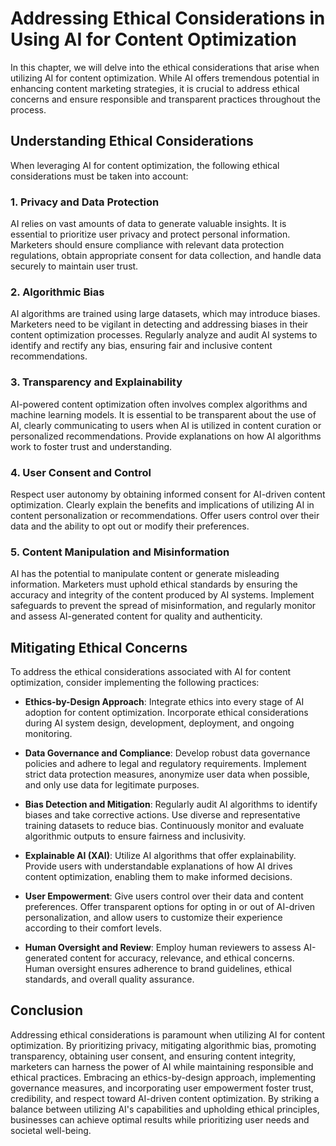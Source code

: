 Addressing Ethical Considerations in Using AI for Content Optimization
===============================================================================

In this chapter, we will delve into the ethical considerations that arise when utilizing AI for content optimization. While AI offers tremendous potential in enhancing content marketing strategies, it is crucial to address ethical concerns and ensure responsible and transparent practices throughout the process.

Understanding Ethical Considerations
------------------------------------

When leveraging AI for content optimization, the following ethical considerations must be taken into account:

### 1. **Privacy and Data Protection**

AI relies on vast amounts of data to generate valuable insights. It is essential to prioritize user privacy and protect personal information. Marketers should ensure compliance with relevant data protection regulations, obtain appropriate consent for data collection, and handle data securely to maintain user trust.

### 2. **Algorithmic Bias**

AI algorithms are trained using large datasets, which may introduce biases. Marketers need to be vigilant in detecting and addressing biases in their content optimization processes. Regularly analyze and audit AI systems to identify and rectify any bias, ensuring fair and inclusive content recommendations.

### 3. **Transparency and Explainability**

AI-powered content optimization often involves complex algorithms and machine learning models. It is essential to be transparent about the use of AI, clearly communicating to users when AI is utilized in content curation or personalized recommendations. Provide explanations on how AI algorithms work to foster trust and understanding.

### 4. **User Consent and Control**

Respect user autonomy by obtaining informed consent for AI-driven content optimization. Clearly explain the benefits and implications of utilizing AI in content personalization or recommendations. Offer users control over their data and the ability to opt out or modify their preferences.

### 5. **Content Manipulation and Misinformation**

AI has the potential to manipulate content or generate misleading information. Marketers must uphold ethical standards by ensuring the accuracy and integrity of the content produced by AI systems. Implement safeguards to prevent the spread of misinformation, and regularly monitor and assess AI-generated content for quality and authenticity.

Mitigating Ethical Concerns
---------------------------

To address the ethical considerations associated with AI for content optimization, consider implementing the following practices:

* **Ethics-by-Design Approach**: Integrate ethics into every stage of AI adoption for content optimization. Incorporate ethical considerations during AI system design, development, deployment, and ongoing monitoring.

* **Data Governance and Compliance**: Develop robust data governance policies and adhere to legal and regulatory requirements. Implement strict data protection measures, anonymize user data when possible, and only use data for legitimate purposes.

* **Bias Detection and Mitigation**: Regularly audit AI algorithms to identify biases and take corrective actions. Use diverse and representative training datasets to reduce bias. Continuously monitor and evaluate algorithmic outputs to ensure fairness and inclusivity.

* **Explainable AI (XAI)**: Utilize AI algorithms that offer explainability. Provide users with understandable explanations of how AI drives content optimization, enabling them to make informed decisions.

* **User Empowerment**: Give users control over their data and content preferences. Offer transparent options for opting in or out of AI-driven personalization, and allow users to customize their experience according to their comfort levels.

* **Human Oversight and Review**: Employ human reviewers to assess AI-generated content for accuracy, relevance, and ethical concerns. Human oversight ensures adherence to brand guidelines, ethical standards, and overall quality assurance.

Conclusion
----------

Addressing ethical considerations is paramount when utilizing AI for content optimization. By prioritizing privacy, mitigating algorithmic bias, promoting transparency, obtaining user consent, and ensuring content integrity, marketers can harness the power of AI while maintaining responsible and ethical practices. Embracing an ethics-by-design approach, implementing governance measures, and incorporating user empowerment foster trust, credibility, and respect toward AI-driven content optimization. By striking a balance between utilizing AI's capabilities and upholding ethical principles, businesses can achieve optimal results while prioritizing user needs and societal well-being.
